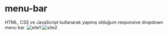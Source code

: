 # menu-bar
HTML, CSS ve JavaScript kullanarak yapmış olduğum responsive dropdown menu bar.
![site1](https://user-images.githubusercontent.com/76431780/183304969-050db34a-52b9-49e1-b1ba-9bbdbc6c8a35.jpg)
![site2](https://user-images.githubusercontent.com/76431780/183305035-a1983fef-31c6-428f-8806-38e1a6b3108f.jpg)
